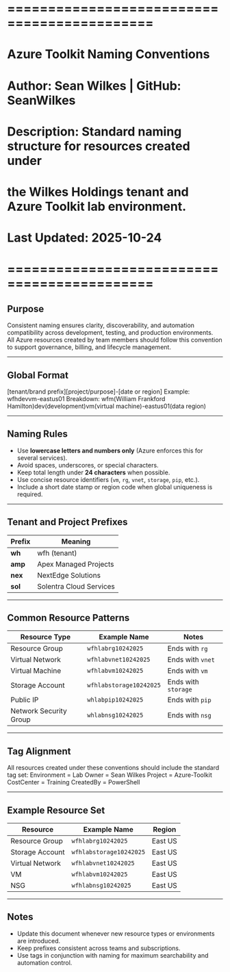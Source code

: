 # ============================================
# Azure Toolkit Naming Conventions
# Author: Sean Wilkes  |  GitHub: SeanWilkes
# Description: Standard naming structure for resources created under
#              the Wilkes Holdings tenant and Azure Toolkit lab environment.
# Last Updated: 2025-10-24
# ============================================

## Purpose
Consistent naming ensures clarity, discoverability, and automation compatibility 
across development, testing, and production environments.  
All Azure resources created by team members should follow this convention to 
support governance, billing, and lifecycle management.

---

## Global Format
[tenant/brand prefix][project/purpose]-[date or region]
Example: wfhdevvm-eastus01
Breakdown: wfm(William Frankford Hamilton)dev(development)vm(virtual machine)-eastus01(data region)

---

## Naming Rules
- Use **lowercase letters and numbers only** (Azure enforces this for several services).  
- Avoid spaces, underscores, or special characters.  
- Keep total length under **24 characters** when possible.  
- Use concise resource identifiers (`vm`, `rg`, `vnet`, `storage`, `pip`, etc.).  
- Include a short date stamp or region code when global uniqueness is required.

---

## Tenant and Project Prefixes
| Prefix | Meaning |
|---------|----------|
| **wh** | wfh (tenant) |
| **amp** | Apex Managed Projects |
| **nex** | NextEdge Solutions |
| **sol** | Solentra Cloud Services |

---

## Common Resource Patterns
| Resource Type | Example Name | Notes |
|----------------|---------------|-------|
| Resource Group | `wfhlabrg10242025` | Ends with `rg` |
| Virtual Network | `wfhlabvnet10242025` | Ends with `vnet` |
| Virtual Machine | `wfhlabvm10242025` | Ends with `vm` |
| Storage Account | `wfhlabstorage10242025` | Ends with `storage` |
| Public IP | `whlabpip10242025` | Ends with `pip` |
| Network Security Group | `whlabnsg10242025` | Ends with `nsg` |

---

## Tag Alignment
All resources created under these conventions should include the standard tag set:
Environment = Lab
Owner = Sean Wilkes
Project = Azure-Toolkit
CostCenter = Training
CreatedBy = PowerShell


---

## Example Resource Set
| Resource | Example Name | Region |
|-----------|---------------|--------|
| Resource Group | `wfhlabrg10242025` | East US |
| Storage Account | `wfhlabstorage10242025` | East US |
| Virtual Network | `wfhlabvnet10242025` | East US |
| VM | `wfhlabvm10242025` | East US |
| NSG | `wfhlabnsg10242025` | East US |

---

## Notes
- Update this document whenever new resource types or environments are introduced.  
- Keep prefixes consistent across teams and subscriptions.  
- Use tags in conjunction with naming for maximum searchability and automation control.

